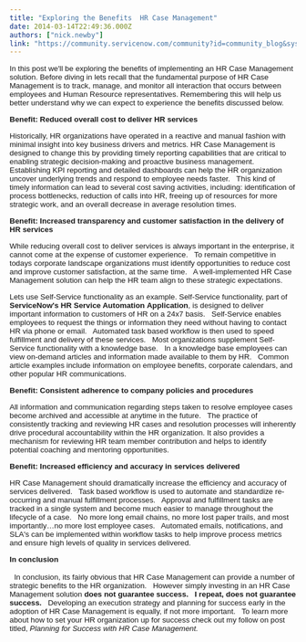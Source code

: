```yaml
---
title: "Exploring the Benefits  HR Case Management"
date: 2014-03-14T22:49:36.000Z
authors: ["nick.newby"]
link: "https://community.servicenow.com/community?id=community_blog&sys_id=523eae6ddbd0dbc01dcaf3231f9619db"
---
```

<p><span style="font-size: 10pt; font-family: Arial;">In this post we'll be exploring the benefits of implementing an HR Case Management solution. Before diving in lets recall that the fundamental purpose of HR Case Management is to track, manage, and monitor all interaction that occurs between employees and Human Resource representatives. Remembering this will help us better understand why we can expect to experience the benefits discussed below.   </span></p><p></p><p><span style="font-size: 10pt; font-family: Arial;"><strong> Benefit: Reduced overall cost to deliver HR services</strong></span></p><p></p><p><span style="font-size: 10pt; font-family: Arial;">Historically, HR organizations have operated in a reactive and manual fashion with minimal insight into key business drivers and metrics. HR Case Management is designed to change this by providing timely reporting capabilities that are critical to enabling strategic decision-making and proactive business management.   Establishing KPI reporting and detailed dashboards can help the HR organization uncover underlying trends and respond to employee needs faster.   This kind of timely information can lead to several cost saving activities, including: identification of process bottlenecks, reduction of calls into HR, freeing up of resources for more strategic work, and an overall decrease in average resolution times.     </span></p><p></p><p><span style="font-size: 10pt; font-family: Arial;"><strong>Benefit: Increased transparency and customer satisfaction in the delivery of HR services</strong></span></p><p></p><p><span style="font-size: 10pt; font-family: Arial;">While reducing overall cost to deliver services is always important in the enterprise, it cannot come at the expense of customer experience.   To remain competitive in todays corporate landscape organizations must identify opportunities to reduce cost and improve customer satisfaction, at the same time.   A well-implemented HR Case Management solution can help the HR team align to these strategic expectations.   </span></p><p></p><p><span style="font-size: 10pt; font-family: Arial;">Lets use Self-Service functionality as an example. Self-Service functionality, part of <strong>ServiceNow's HR Service Automation</strong> <strong>Application</strong>, is designed to deliver important information to customers of HR on a 24x7 basis.   Self-Service enables employees to request the things or information they need without having to contact HR via phone or email.   Automated task based workflow is then used to speed fulfillment and delivery of these services.   Most organizations supplement Self-Service functionality with a knowledge base.   In a knowledge base employees can view on-demand articles and information made available to them by HR.   Common article examples include information on employee benefits, corporate calendars, and other popular HR communications.</span></p><p></p><p><span style="font-size: 10pt; font-family: Arial;"><strong>Benefit: Consistent adherence to company policies and procedures</strong></span></p><p></p><p><span style="font-size: 10pt; font-family: Arial;">All information and communication regarding steps taken to resolve employee cases become archived and accessible at anytime in the future.   The practice of consistently tracking and reviewing HR cases and resolution processes will inherently drive procedural accountability within the HR organization. It also provides a mechanism for reviewing HR team member contribution and helps to identify potential coaching and mentoring opportunities.       </span></p><p></p><p><span style="font-size: 10pt; font-family: Arial;"><strong>Benefit: Increased efficiency and accuracy in services delivered</strong></span></p><p></p><p><span style="font-size: 10pt; font-family: Arial;">HR Case Management should dramatically increase the efficiency and accuracy of services delivered.   Task based workflow is used to automate and standardize re-occurring and manual fulfillment processes.   Approval and fulfillment tasks are tracked in a single system and become much easier to manage throughout the lifecycle of a case.   No more long email chains, no more lost paper trails, and most importantly…no more lost employee cases.   Automated emails, notifications, and SLA's can be implemented within workflow tasks to help improve process metrics and ensure high levels of quality in services delivered.         </span></p><p></p><p><span style="font-size: 10pt; font-family: Arial;"><strong>In conclusion</strong></span></p><p></p><p>   <span style="font-size: 8.0pt; font-family: Arial;"><span style="font-size: 10pt;">In conclusion, its fairly obvious that HR Case Management can provide a number of strategic benefits to the HR organization.   However simply investing in an HR Case Management solution <strong>does not guarantee success.   I repeat, does not guarantee success.   </strong>Developing an execution strategy and planning for success early in the adoption of HR Case Management is equally, if not more important.   To learn more about how to set your HR organization up for success check out my follow on post titled, </span><em><span style="font-size: 10pt;">Planning for Success with HR Case Management. </span> </em></span></p>